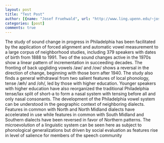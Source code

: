```yaml
---
layout: post
title: "Test Post"
author: [{name: "Josef Fruehwald", url: "http://www.ling.upenn.edu/~joseff/" }]
categories: [post]
comments: true
---
```


The study of sound change in progress in Philadelphia has been facilitated by the application of forced alignment and automatic vowel measurement to a large corpus of neighborhood studies, including 379 speakers with dates of birth from 1888 to 1991. Two of the sound changes active in the 1970s show a linear pattern of incrementation in succeeding decades. The fronting of back upgliding vowels /aw/ and /ow/ shows a reversal in the direction of change, beginning with those born after 1940. The study also finds a general withdrawal from two salient features of local phonology, tense /æh/ and /oh/, led by those with higher education. Younger speakers with higher education have also reorganized the traditional Philadelphia tense/lax split of short-a to form a nasal system with tensing before all and only nasal consonants. The development of the Philadelphia vowel system can be understood in the geographic context of neighboring dialects. Features in common with North and North Midland dialects have accelerated in use while features in common with South Midland and Southern dialects have been reversed in favor of Northern patterns. The microevolution of a linguistic system can be seen here as subject to phonological generalizations but driven by social evaluation as features rise in level of salience for members of the speech community